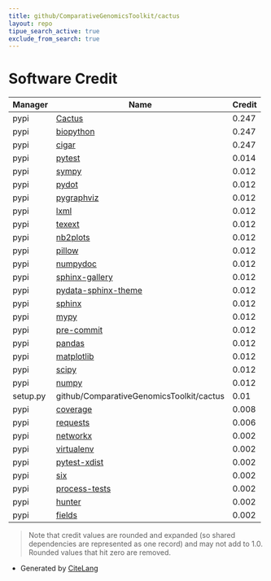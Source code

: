 ```yaml
---
title: github/ComparativeGenomicsToolkit/cactus
layout: repo
tipue_search_active: true
exclude_from_search: true
---
```

# Software Credit

|Manager|Name|Credit|
|-------|----|------|
|pypi|[Cactus](http://github.com/koenbok/Cactus)|0.247|
|pypi|[biopython](https://biopython.org/)|0.247|
|pypi|[cigar](https://github.com/brentp/cigar)|0.247|
|pypi|[pytest](https://docs.pytest.org/en/latest/)|0.014|
|pypi|[sympy](https://pypi.org/project/sympy)|0.012|
|pypi|[pydot](https://pypi.org/project/pydot)|0.012|
|pypi|[pygraphviz](https://pypi.org/project/pygraphviz)|0.012|
|pypi|[lxml](https://pypi.org/project/lxml)|0.012|
|pypi|[texext](https://pypi.org/project/texext)|0.012|
|pypi|[nb2plots](https://pypi.org/project/nb2plots)|0.012|
|pypi|[pillow](https://pypi.org/project/pillow)|0.012|
|pypi|[numpydoc](https://pypi.org/project/numpydoc)|0.012|
|pypi|[sphinx-gallery](https://pypi.org/project/sphinx-gallery)|0.012|
|pypi|[pydata-sphinx-theme](https://pypi.org/project/pydata-sphinx-theme)|0.012|
|pypi|[sphinx](https://pypi.org/project/sphinx)|0.012|
|pypi|[mypy](https://pypi.org/project/mypy)|0.012|
|pypi|[pre-commit](https://pypi.org/project/pre-commit)|0.012|
|pypi|[pandas](https://pypi.org/project/pandas)|0.012|
|pypi|[matplotlib](https://pypi.org/project/matplotlib)|0.012|
|pypi|[scipy](https://pypi.org/project/scipy)|0.012|
|pypi|[numpy](https://pypi.org/project/numpy)|0.012|
|setup.py|github/ComparativeGenomicsToolkit/cactus|0.01|
|pypi|[coverage](https://pypi.org/project/coverage)|0.008|
|pypi|[requests](https://pypi.org/project/requests)|0.006|
|pypi|[networkx](https://networkx.org/)|0.002|
|pypi|[virtualenv](https://pypi.org/project/virtualenv)|0.002|
|pypi|[pytest-xdist](https://pypi.org/project/pytest-xdist)|0.002|
|pypi|[six](https://pypi.org/project/six)|0.002|
|pypi|[process-tests](https://pypi.org/project/process-tests)|0.002|
|pypi|[hunter](https://pypi.org/project/hunter)|0.002|
|pypi|[fields](https://pypi.org/project/fields)|0.002|


> Note that credit values are rounded and expanded (so shared dependencies are represented as one record) and may not add to 1.0. Rounded values that hit zero are removed.


- Generated by [CiteLang](https://github.com/vsoch/citelang)
